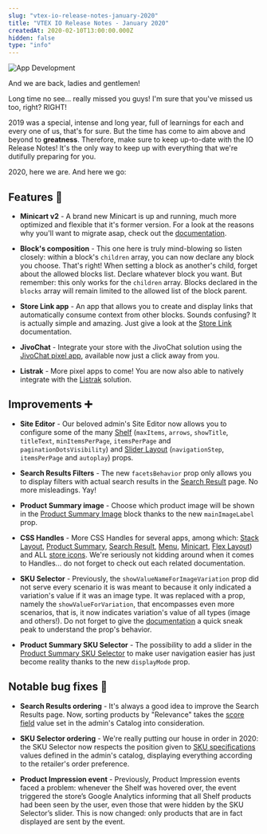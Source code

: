 ```yaml
---
slug: "vtex-io-release-notes-january-2020"
title: "VTEX IO Release Notes - January 2020"
createdAt: 2020-02-10T13:00:00.000Z
hidden: false
type: "info"
---
```

![App Development](https://cdn.jsdelivr.net/gh/vtexdocs/dev-portal-content@main/images/vtex-io-release-notes-january-2020-0.png)

And we are back, ladies and gentlemen!

Long time no see... really missed you guys! I'm sure that you've missed us too, right? RIGHT!

2019 was a special, intense and long year, full of learnings for each and every one of us, that's for sure. But the time has come to aim above and beyond to **greatness**. Therefore, make sure to keep up-to-date with the IO Release Notes! It's the only way to keep up with everything that we're dutifully preparing for you.

2020, here we are. And here we go:

## Features 🚀

- **Minicart v2** - A brand new Minicart is up and running, much more optimized and flexible that it's former version. For a look at the reasons why you'll want to migrate asap, check out the [documentation](https://developers.vtex.com/docs/apps/vtex.minicart/).

- **Block's composition** - This one here is truly mind-blowing so listen closely: within a block's `children` array, you can now declare any block you choose. That's right! When setting a block as another's child, forget about the allowed blocks list. Declare whatever block you want. But remember: this only works for the `children` array. Blocks declared in the `blocks` array will remain limited to the allowed list of the block parent.

- **Store Link app** - An app that allows you to create and display links that automatically consume context from other blocks. Sounds confusing? It is actually simple and amazing. Just give a look at the [Store Link](https://developers.vtex.com/docs/apps/vtex.store-link/) documentation.

- **JivoChat** - Integrate your store with the JivoChat solution using the [JivoChat pixel app](https://vtex.io/docs/components/pixel/vtex.jivochat/), available now just a click away from you.

- **Listrak** - More pixel apps to come! You are now also able to natively integrate with the [Listrak](https://vtex.io/docs/components/pixel/vtex.listrak-pixel/) solution.

## Improvements ➕

- **Site Editor** - Our beloved admin's Site Editor now allows you to configure some of the many [Shelf](https://developers.vtex.com/docs/apps/vtex.shelf/) (`maxItems`, `arrows`, `showTitle`, `titleText`, `minItemsPerPage`, `itemsPerPage` and `paginationDotsVisibility`) and [Slider Layout](https://developers.vtex.com/docs/apps/vtex.slider-layout/) (`navigationStep`, `itemsPerPage` and `autoplay`) props.

- **Search Results Filters** - The new `facetsBehavior` prop only allows you to display filters with actual search results in the [Search Result](https://developers.vtex.com/docs/apps/vtex.search-result/) page. No more misleadings. Yay!

- **Product Summary image** - Choose which product image will be shown in the [Product Summary Image](https://developers.vtex.com/docs/apps/vtex.product-summary/ProductSummaryImage) block thanks to the new `mainImageLabel` prop.

- **CSS Handles** - More CSS Handles for several apps, among which: [Stack Layout](https://developers.vtex.com/docs/apps/vtex.stack-layout/), [Product Summary](), [Search Result](https://developers.vtex.com/docs/apps/vtex.search-result/), [Menu](https://developers.vtex.com/docs/apps/vtex.menu/), [Minicart](https://developers.vtex.com/docs/apps/vtex.minicart/), [Flex Layout](https://developers.vtex.com/docs/apps/vtex.flex-layout/)) and ALL [store icons](https://developers.vtex.com/docs/apps/vtex.store-icons/). We're seriously not kidding around when it comes to Handles... do not forget to check out each related documentation.

- **SKU Selector** - Previously, the `showValueNameForImageVariation` prop did not serve every scenario it is was meant to because it only indicated a variation's value if it was an image type. It was replaced with a prop, namely the `showValueForVariation`, that encompasses even more scenarios, that is, it now indicates variation's value of all types (image and others!). Do not forget to give the [documentation](https://developers.vtex.com/docs/apps/vtex.store-components/SkuSelector) a quick sneak peak to understand the prop's behavior.

- **Product Summary SKU Selector** - The possibility to add a slider in the [Product Summary SKU Selector](https://developers.vtex.com/docs/apps/vtex.product-summary/ProductSummarySkuSelector) to make user navigation easier has just become reality thanks to the new `displayMode` prop.

## Notable bug fixes 🐛

- **Search Results ordering** - It's always a good idea to improve the Search Results page. Now, sorting products by "Relevance" takes the [score field](https://help.vtex.com/tutorial/how-does-the-score-field-work--1BUZC0mBYEEIUgeQYAKcae) value set in the admin's Catalog into consideration.

- **SKU Selector ordering** - We're really putting our house in order in 2020: the SKU Selector now respects the position given to [SKU specifications](https://help.vtex.com/tracks/catalog-101--5AF0XfnjfWeopIFBgs3LIQ/2NQoBv8m4Yz3oQaLgDRagP#sku-specifications) values defined in the admin's catalog, displaying everything according to the retailer's order preference.

- **Product Impression event** - Previously, Product Impression events faced a problem: whenever the Shelf was hovered over, the event triggered the store’s Google Analytics informing that all Shelf products had been seen by the user, even those that were hidden by the SKU Selector’s slider. This is now changed: only products that are in fact displayed are sent by the event.
